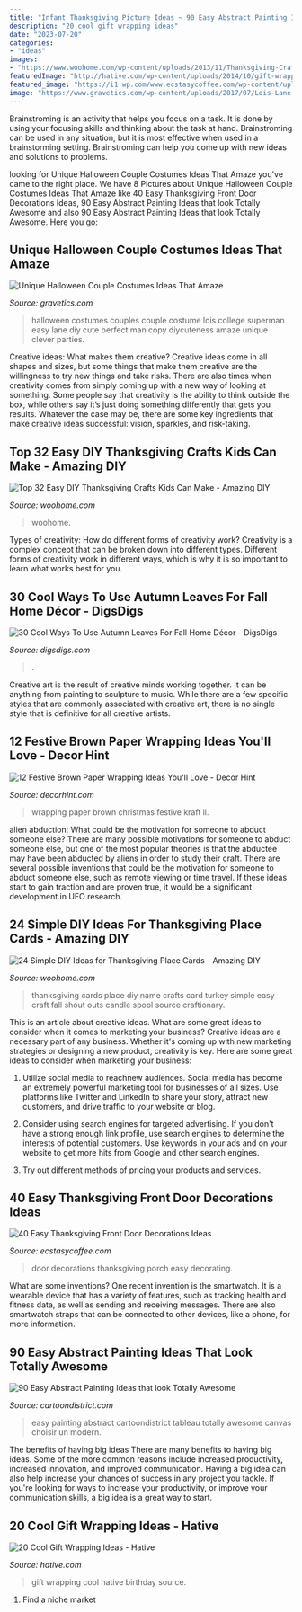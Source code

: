 ```yaml
---
title: "Infant Thanksgiving Picture Ideas ~ 90 Easy Abstract Painting Ideas That Look Totally Awesome"
description: "20 cool gift wrapping ideas"
date: "2023-07-20"
categories:
- "ideas"
images:
- "https://www.woohome.com/wp-content/uploads/2013/11/Thanksgiving-Crafts-Kids-Can-Make-7.jpg"
featuredImage: "http://hative.com/wp-content/uploads/2014/10/gift-wrapping-ideas/2-cool-gift-wrapping-ideas.jpg"
featured_image: "https://i1.wp.com/www.ecstasycoffee.com/wp-content/uploads/2016/10/thaksgiving-front-porch-decorating-ideas.jpg"
image: "https://www.gravetics.com/wp-content/uploads/2017/07/Lois-Lane-and-Superman.jpg"
---
```



Brainstroming is an activity that helps you focus on a task. It is done by using your focusing skills and thinking about the task at hand. Brainstroming can be used in any situation, but it is most effective when used in a brainstorming setting. Brainstroming can help you come up with new ideas and solutions to problems.

	

		
looking for Unique Halloween Couple Costumes Ideas That Amaze you've came to the right place. We have 8 Pictures about Unique Halloween Couple Costumes Ideas That Amaze like 40 Easy Thanksgiving Front Door Decorations Ideas, 90 Easy Abstract Painting Ideas that look Totally Awesome and also 90 Easy Abstract Painting Ideas that look Totally Awesome. Here you go:
		
    
## Unique Halloween Couple Costumes Ideas That Amaze

<img loading=lazy src="https://www.gravetics.com/wp-content/uploads/2017/07/Lois-Lane-and-Superman.jpg" onerror="this.onerror=null;this.src='https://tse4.mm.bing.net/th?id=OIP.1Gvn9S7hnCE4s-N2Ym0zXQHaNL&amp;pid=15.1';" alt="Unique Halloween Couple Costumes Ideas That Amaze">

_Source: gravetics.com_

>halloween costumes couples couple costume lois college superman easy lane diy cute perfect man copy diycuteness amaze unique clever parties. 

	

Creative ideas: What makes them creative?
Creative ideas come in all shapes and sizes, but some things that make them creative are the willingness to try new things and take risks. There are also times when creativity comes from simply coming up with a new way of looking at something. Some people say that creativity is the ability to think outside the box, while others say it’s just doing something differently that gets you results. Whatever the case may be, there are some key ingredients that make creative ideas successful: vision, sparkles, and risk-taking.

    
## Top 32 Easy DIY Thanksgiving Crafts Kids Can Make - Amazing DIY

<img loading=lazy src="https://www.woohome.com/wp-content/uploads/2013/11/Thanksgiving-Crafts-Kids-Can-Make-7.jpg" onerror="this.onerror=null;this.src='https://tse2.mm.bing.net/th?id=OIP.LbtFjDyAQ11C2PQK0i4s-gHaLH&amp;pid=15.1';" alt="Top 32 Easy DIY Thanksgiving Crafts Kids Can Make - Amazing DIY">

_Source: woohome.com_

>woohome. 

	

Types of creativity: How do different forms of creativity work?
Creativity is a complex concept that can be broken down into different types. Different forms of creativity work in different ways, which is why it is so important to learn what works best for you.

    
## 30 Cool Ways To Use Autumn Leaves For Fall Home Décor - DigsDigs

<img loading=lazy src="https://www.digsdigs.com/photos/ways-to-use-autumn-leaves-for-home-decor-29.jpg" onerror="this.onerror=null;this.src='https://tse4.mm.bing.net/th?id=OIP.a03u5h6wF_XNF2YBs4IvTAHaJ6&amp;pid=15.1';" alt="30 Cool Ways To Use Autumn Leaves For Fall Home Décor - DigsDigs">

_Source: digsdigs.com_

>. 

	

Creative art is the result of creative minds working together. It can be anything from painting to sculpture to music. While there are a few specific styles that are commonly associated with creative art, there is no single style that is definitive for all creative artists.

    
## 12 Festive Brown Paper Wrapping Ideas You&#039;ll Love - Decor Hint

<img loading=lazy src="https://decorhint.com/wp-content/uploads/2018/12/brown-kraft-paper-wrapping-ideas-1.jpg" onerror="this.onerror=null;this.src='https://tse4.mm.bing.net/th?id=OIP.Gg0x5QpJ2CHubJvSmVNFiQHaLH&amp;pid=15.1';" alt="12 Festive Brown Paper Wrapping Ideas You&#039;ll Love - Decor Hint">

_Source: decorhint.com_

>wrapping paper brown christmas festive kraft ll. 

	

alien abduction: What could be the motivation for someone to abduct someone else?
There are many possible motivations for someone to abduct someone else, but one of the most popular theories is that the abductee may have been abducted by aliens in order to study their craft. There are several possible inventions that could be the motivation for someone to abduct someone else, such as remote viewing or time travel. If these ideas start to gain traction and are proven true, it would be a significant development in UFO research.

    
## 24 Simple DIY Ideas For Thanksgiving Place Cards - Amazing DIY

<img loading=lazy src="http://www.woohome.com/wp-content/uploads/2013/11/DIY-Thanksgiving-Place-Cards-19.jpg" onerror="this.onerror=null;this.src='https://tse2.mm.bing.net/th?id=OIP.IqEvdMYSQuBWkLLmRJ4x-wHaE8&amp;pid=15.1';" alt="24 Simple DIY Ideas for Thanksgiving Place Cards - Amazing DIY">

_Source: woohome.com_

>thanksgiving cards place diy name crafts card turkey simple easy craft fall shout outs candle spool source craftionary. 

	

This is an article about creative ideas. What are some great ideas to consider when it comes to marketing your business?
Creative ideas are a necessary part of any business. Whether it's coming up with new marketing strategies or designing a new product, creativity is key. Here are some great ideas to consider when marketing your business: 
1. Utilize social media to reachnew audiences. Social media has become an extremely powerful marketing tool for businesses of all sizes. Use platforms like Twitter and LinkedIn to share your story, attract new customers, and drive traffic to your website or blog. 

2. Consider using search engines for targeted advertising. If you don't have a strong enough link profile, use search engines to determine the interests of potential customers. Use keywords in your ads and on your website to get more hits from Google and other search engines. 

3. Try out different methods of pricing your products and services.

    
## 40 Easy Thanksgiving Front Door Decorations Ideas

<img loading=lazy src="https://i1.wp.com/www.ecstasycoffee.com/wp-content/uploads/2016/10/thaksgiving-front-porch-decorating-ideas.jpg" onerror="this.onerror=null;this.src='https://tse1.mm.bing.net/th?id=OIP.8nMDK58lurrGd_smOADM7AHaJ3&amp;pid=15.1';" alt="40 Easy Thanksgiving Front Door Decorations Ideas">

_Source: ecstasycoffee.com_

>door decorations thanksgiving porch easy decorating. 

	

What are some inventions?
One recent invention is the smartwatch. It is a wearable device that has a variety of features, such as tracking health and fitness data, as well as sending and receiving messages. There are also smartwatch straps that can be connected to other devices, like a phone, for more information.

    
## 90 Easy Abstract Painting Ideas That Look Totally Awesome

<img loading=lazy src="http://www.cartoondistrict.com/wp-content/uploads/2017/06/Easy-Abstract-Painting-Ideas00018-1.jpg" onerror="this.onerror=null;this.src='https://tse1.mm.bing.net/th?id=OIP.mcIiMNuhKMMjuFWigV0ZkQHaM-&amp;pid=15.1';" alt="90 Easy Abstract Painting Ideas that look Totally Awesome">

_Source: cartoondistrict.com_

>easy painting abstract cartoondistrict tableau totally awesome canvas choisir un modern. 

	

The benefits of having big ideas
There are many benefits to having big ideas. Some of the more common reasons include increased productivity, increased innovation, and improved communication. Having a big idea can also help increase your chances of success in any project you tackle. If you're looking for ways to increase your productivity, or improve your communication skills, a big idea is a great way to start.

    
## 20 Cool Gift Wrapping Ideas - Hative

<img loading=lazy src="http://hative.com/wp-content/uploads/2014/10/gift-wrapping-ideas/2-cool-gift-wrapping-ideas.jpg" onerror="this.onerror=null;this.src='https://tse4.mm.bing.net/th?id=OIP.iX8UAdzo3q4mvijwzBCFEwHaKX&amp;pid=15.1';" alt="20 Cool Gift Wrapping Ideas - Hative">

_Source: hative.com_

>gift wrapping cool hative birthday source. 

	

1. Find a niche market 

